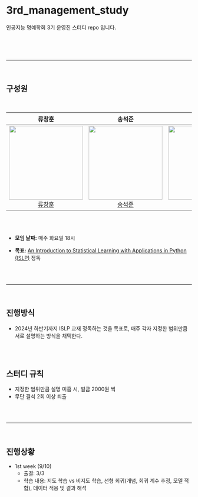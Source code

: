 # 3rd_management_study
인공지능 명예학회 3기 운영진 스터디 repo 입니다.

</br>

</br>
</br>

---

</br>

## 구성원

</br>

|류창훈|송석준|김윤아|
|:----:|:----:|:----:|
| <img src="https://github.com/user-attachments/assets/6ab4a739-5e96-413a-b5dc-de5f5340324e" width="200px" height="200" /><br>[류창훈](https://github.com/Ryuchanghoon) |<img src="https://github.com/Ryuchanghoon/Practice/assets/107829554/90bd2ff0-f84f-4a89-85bc-a0b52b87590e" width="200px" height="200" /><br>[송석준](https://github.com/suwdle) |<img src="https://github.com/Ryuchanghoon/Practice/assets/107829554/03c6e1d6-abd1-4234-bee4-aab4880e39fd" width="200px" height="200" /><br>[김윤아](https://github.com/kkiwiio) |

</br>
</br>

- **모임 날짜:** 매주 화요일 18시 


- **목표:** [An Introduction to Statistical Learning with Applications in Python (ISLP)](https://www.statlearning.com/) 정독

</br>
</br>

---

</br>

## 진행방식

- 2024년 하반기까지 ISLP 교재 정독하는 것을 목표로, 매주 각자 지정한 범위만큼 서로 설명하는 방식을 채택한다.

</br>
</br>

## 스터디 규칙

- 지정한 범위만큼 설명 미흡 시, 벌금 2000원 씩
- 무단 결석 2회 이상 퇴출


</br>
</br>

---

</br>

## 진행상황

- 1st week (9/10)
  - 출결: 3/3
  - 학습 내용: 지도 학습 vs 비지도 학습, 선형 회귀(개념, 회귀 계수 추정, 모델 적합), 데이터 적용 및 결과 해석
